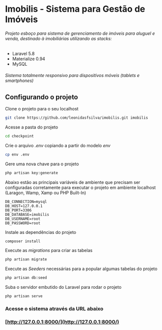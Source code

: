 # Imobilis - Sistema para Gestão de Imóveis
###### Projeto esboço para sistema de gerenciamento de imóveis para aluguel e venda, destinado à imobiliárias utilizando as stacks:

* Laravel 5.8
* Materialize 0.94
* MySQL

###### Sistema totalmente responsivo para dispositivos móveis (tablets e smartphones)


## Configurando o projeto
Clone o projeto para o seu localhost
```sh
git clone https://github.com/leonidasfsilva/imobilis.git imobilis
```

Acesse a pasta do projeto
```sh
cd checkpoint
```

Crie o arquivo *.env* copiando a partir do modelo *env*
```sh
cp env .env
```
Gere uma nova chave para o projeto
```sh
php artisan key:generate
```

Abaixo estão as principais variáveis de ambiente  que precisam ser configuradas corretamente para executar o projeto em ambiente localhost (Laragon, Wamp, Xamp ou PHP Built-In)
```dosini
DB_CONNECTION=mysql
DB_HOST=127.0.0.1
DB_PORT=3306
DB_DATABASE=imobilis
DB_USERNAME=root
DB_PASSWORD=root
```

Instale as dependências do projeto
```sh
composer install
```
Execute as *migrations* para criar as tabelas
```sh
php artisan migrate
```
Execute as *Seeders* necessárias para a popular algumas tabelas do projeto
```sh
php artisan db:seed
```
Suba o servidor embutido do Laravel para rodar o projeto
```sh
php artisan serve
```

### Acesse o sistema através da URL abaixo

### [http://127.0.0.1:8000/](http://127.0.0.1:8000/)

